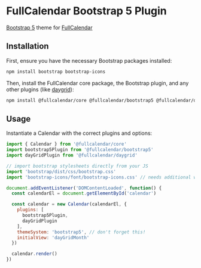 
# FullCalendar Bootstrap 5 Plugin

[Bootstrap 5](https://getbootstrap.com/) theme for [FullCalendar](https://fullcalendar.io)

## Installation

First, ensure you have the necessary Bootstrap packages installed:

```sh
npm install bootstrap bootstrap-icons
```

Then, install the FullCalendar core package, the Bootstrap plugin, and any other plugins (like [daygrid](https://fullcalendar.io/docs/month-view)):

```sh
npm install @fullcalendar/core @fullcalendar/bootstrap5 @fullcalendar/daygrid
```

## Usage

Instantiate a Calendar with the correct plugins and options:

```js
import { Calendar } from '@fullcalendar/core'
import bootstrap5Plugin from '@fullcalendar/bootstrap5'
import dayGridPlugin from '@fullcalendar/daygrid'

// import bootstrap stylesheets directly from your JS
import 'bootstrap/dist/css/bootstrap.css'
import 'bootstrap-icons/font/bootstrap-icons.css' // needs additional webpack config!

document.addEventListener('DOMContentLoaded', function() {
  const calendarEl = document.getElementById('calendar')

  const calendar = new Calendar(calendarEl, {
    plugins: [
      bootstrap5Plugin,
      dayGridPlugin
    ],
    themeSystem: 'bootstrap5', // don't forget this!
    initialView: 'dayGridMonth'
  })

  calendar.render()
})
```

